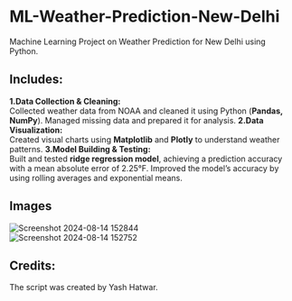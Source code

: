 # ML-Weather-Prediction-New-Delhi 
Machine Learning Project on Weather Prediction for New Delhi using Python.  
## Includes: 
**1.Data Collection & Cleaning:**  
 Collected weather data from NOAA and cleaned it using Python (**Pandas, NumPy**). Managed missing data and prepared it for analysis.
**2.Data Visualization:**  
Created visual charts using **Matplotlib** and **Plotly** to understand weather patterns.
**3.Model Building & Testing:**  
Built and tested **ridge regression model**, achieving a prediction accuracy with a mean absolute error of 2.25°F. Improved the model’s accuracy by using rolling averages and exponential means.
## Images 
![Screenshot 2024-08-14 152844](https://github.com/user-attachments/assets/a9fbc5cf-00ae-44ba-a3a6-beacc5bf2ac4)  
![Screenshot 2024-08-14 152752](https://github.com/user-attachments/assets/e9907609-f9d5-43cc-bb46-9c24710c3218)  
## Credits:  
The script was created by Yash Hatwar.

